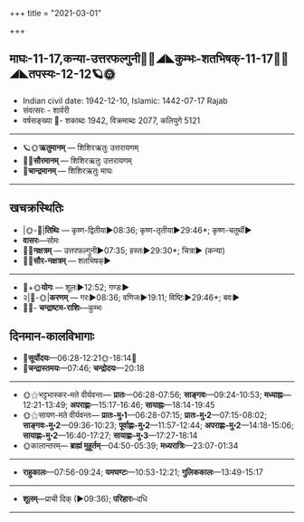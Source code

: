 +++
title = "2021-03-01"

+++
## माघः-11-17,कन्या-उत्तरफल्गुनी🌛🌌◢◣कुम्भः-शतभिषक्-11-17🌌🌞◢◣तपस्यः-12-12🪐🌞
- Indian civil date: 1942-12-10, Islamic: 1442-07-17 Rajab
- संवत्सरः - शार्वरी
- वर्षसङ्ख्या 🌛- शकाब्दः 1942, विक्रमाब्दः 2077, कलियुगे 5121
___________________
- 🪐🌞**ऋतुमानम्** — शिशिरऋतुः उत्तरायणम्
- 🌌🌞**सौरमानम्** — शिशिरऋतुः उत्तरायणम्
- 🌛**चान्द्रमानम्** — शिशिरऋतुः माघः
___________________


## खचक्रस्थितिः
- |🌞-🌛|**तिथिः** — कृष्ण-द्वितीया►08:36; कृष्ण-तृतीया►29:46*; कृष्ण-चतुर्थी►  
- **वासरः**—सोमः  
- 🌌🌛**नक्षत्रम्** — उत्तरफल्गुनी►07:35; हस्तः►29:30*; चित्रा► (कन्या)  
- 🌌🌞**सौर-नक्षत्रम्** — शतभिषक्►  
___________________
- 🌛+🌞**योगः** — शूलः►12:52; गण्डः►  
- २|🌛-🌞|**करणम्** — गरः►08:36; वणिजः►19:11; विष्टिः►29:46*; बवः►  
- 🌌🌛- **चन्द्राष्टम-राशिः**—कुम्भः  


## दिनमान-कालविभागाः
- 🌅**सूर्योदयः**—06:28-12:21🌞️-18:14🌇  
- 🌛**चन्द्रास्तमयः**—07:46; **चन्द्रोदयः**—20:18  
___________________
- 🌞⚝भट्टभास्कर-मते वीर्यवन्तः— **प्रातः**—06:28-07:56; **साङ्गवः**—09:24-10:53; **मध्याह्नः**—12:21-13:49; **अपराह्णः**—15:17-16:46; **सायाह्नः**—18:14-19:45  
- 🌞⚝सायण-मते वीर्यवन्तः— **प्रातः-मु॰1**—06:28-07:15; **प्रातः-मु॰2**—07:15-08:02; **साङ्गवः-मु॰2**—09:36-10:23; **पूर्वाह्णः-मु॰2**—11:57-12:44; **अपराह्णः-मु॰2**—14:18-15:06; **सायाह्णः-मु॰2**—16:40-17:27; **सायाह्णः-मु॰3**—17:27-18:14  
- 🌞कालान्तरम्— **ब्राह्मं मुहूर्तम्**—04:50-05:39; **मध्यरात्रिः**—23:07-01:34  
___________________
- **राहुकालः**—07:56-09:24; **यमघण्टः**—10:53-12:21; **गुलिककालः**—13:49-15:17  
___________________
- **शूलम्**—प्राची दिक् (►09:36); **परिहारः**–दधि  
___________________
